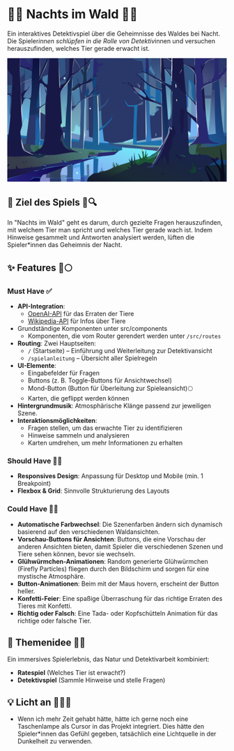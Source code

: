 # 🌲🌙 Nachts im Wald 🦉🌌

Ein interaktives Detektivspiel über die Geheimnisse des Waldes bei Nacht. Die Spieler*innen schlüpfen in die Rolle von Detektiv*innen und versuchen herauszufinden, welches Tier gerade erwacht ist.

![Wald](public/images/hintergrund/waldgruen.png)

## 🎯 Ziel des Spiels 🌿🔍

In "Nachts im Wald" geht es darum, durch gezielte Fragen herauszufinden, mit welchem Tier man spricht und welches Tier gerade wach ist. Indem Hinweise gesammelt und Antworten analysiert werden, lüften die Spieler*innen das Geheimnis der Nacht.

## ✨ Features 🍃🌕

### Must Have ✅

- **API-Integration**:
  - [OpenAI-API](https://platform.openai.com/docs/overview) für das Erraten der Tiere
  - [Wikipedia-API](https://www.mediawiki.org/wiki/API:Main_page/de) für Infos über Tiere
- Grundständige Komponenten unter src/components
  - Komponenten, die vom Router gerendert werden unter `/src/routes`
- **Routing**: Zwei Hauptseiten:
  - `/` (Startseite) – Einführung und Weiterleitung zur Detektivansicht
  - `/spielanleitung` – Übersicht aller Spielregeln
- **UI-Elemente**:
  - Eingabefelder für Fragen
  - Buttons (z. B. Toggle-Buttons für Ansichtwechsel)
  - Mond-Button (Button für Überleitung zur Spieleansicht)🌕
  - Karten, die geflippt werden können
- **Hintergrundmusik**: Atmosphärische Klänge passend zur jeweiligen Szene.
- **Interaktionsmöglichkeiten**:
  - Fragen stellen, um das erwachte Tier zu identifizieren
  - Hinweise sammeln und analysieren
  - Karten umdrehen, um mehr Informationen zu erhalten

### Should Have 🌲🔥

- **Responsives Design**: Anpassung für Desktop und Mobile (min. 1 Breakpoint)
- **Flexbox & Grid**: Sinnvolle Strukturierung des Layouts

### Could Have 🌌🦊

- **Automatische Farbwechsel**: Die Szenenfarben ändern sich dynamisch basierend auf den verschiedenen Waldansichten.
- **Vorschau-Buttons für Ansichten**: Buttons, die eine Vorschau der anderen Ansichten bieten, damit Spieler die verschiedenen Szenen und Tiere sehen können, bevor sie wechseln.
- **Glühwürmchen-Animationen**: Random generierte Glühwürmchen (Firefly Particles) fliegen durch den Bildschirm und sorgen für eine mystische Atmosphäre.
- **Button-Animationen**: Beim mit der Maus hovern, erscheint der Button heller.
- **Konfetti-Feier**: Eine spaßige Überraschung für das richtige Erraten des Tieres mit Konfetti.
- **Richtig oder Falsch**: Eine Tada- oder Kopfschütteln Animation für das richtige oder falsche Tier.

## 📜 Themenidee 🌿🌠

Ein immersives Spielerlebnis, das Natur und Detektivarbeit kombiniert:

- **Ratespiel** (Welches Tier ist erwacht?)
- **Detektivspiel** (Sammle Hinweise und stelle Fragen)

## 💡 Licht an 🕵️‍♀️🔦

- Wenn ich mehr Zeit gehabt hätte, hätte ich gerne noch eine Taschenlampe als Cursor in das Projekt integriert. Dies hätte den Spieler*innen das Gefühl gegeben, tatsächlich eine Lichtquelle in der Dunkelheit zu verwenden.

